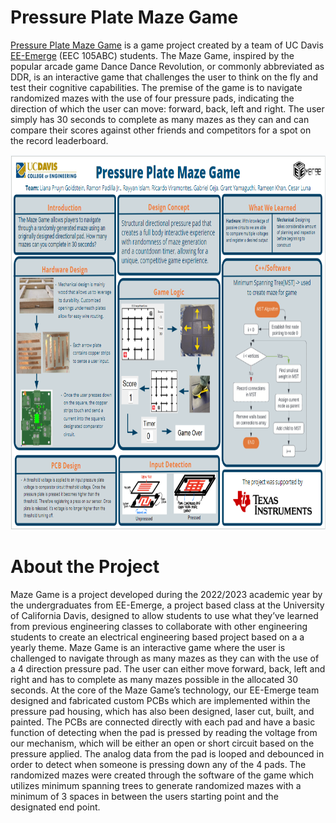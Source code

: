# Pressure Plate Maze Game

[Pressure Plate Maze Game](https://github.com/EE-Emerge/EE-Emerge-2023-DancePad) is a game project created by a team of UC Davis [EE-Emerge](https://www.ece.ucdavis.edu/ieee/home/ee-emerge/) (EEC 105ABC) students. The Maze Game, inspired by the popular arcade game Dance Dance Revolution, or commonly abbreviated as DDR, is an interactive game that challenges the user to think on the fly and test their cognitive capabilities. The premise of the game is to navigate randomized mazes with the use of four pressure pads, indicating the direction of which the user can move: forward, back, left and right. The user simply has 30 seconds to complete as many mazes as they can and can compare their scores against other friends and competitors for a spot on the record leaderboard.

<img src="Pics/poster.PNG?raw-true" height="600">

# About the Project

Maze Game is a project developed during the 2022/2023 academic year by the undergraduates from EE-Emerge, a project based class at the University of California Davis, designed to allow students to use what they’ve learned from previous engineering classes to collaborate with other engineering students to create an electrical engineering based project based on a a yearly theme. Maze Game is an interactive game where the user is challenged to navigate through as many mazes as they can with the use of a 4 direction pressure pad. The user can either move forward, back, left and right and has to complete as many mazes possible in the allocated 30 seconds. At the core of the Maze Game’s technology, our EE-Emerge team designed and fabricated custom PCBs which are implemented within the pressure pad housing, which has also been designed, laser cut, built, and painted. The PCBs are connected directly with each pad and have a basic function of detecting when the pad is pressed by reading the voltage from our mechanism, which will be either an open or short circuit based on the pressure applied. The analog data from the pad is looped and debounced in order to detect when someone is pressing down any of the 4 pads. The randomized mazes were created through the software of the game which utilizes minimum spanning trees to generate randomized mazes with a minimum of 3 spaces in between the users starting point and the designated end point.
